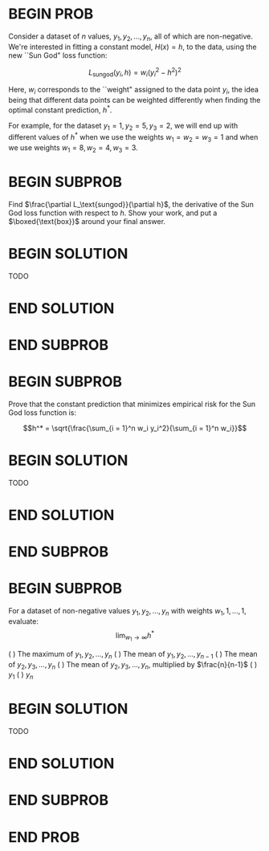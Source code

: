 # BEGIN PROB

<!-- <i>Source: [Winter 2022 Midterm 1](../wi22-midterm1/index.html), Problem 1</i> -->

Consider a dataset of $n$ values, $y_1, y_2, ..., y_n$, all of which are non-negative. We're interested in fitting a constant model, $H(x) = h$, to the data, using the new ``Sun God" loss function:

$$L_\text{sungod}(y_i, h) = w_i \left( y_i^2 - h^2  \right)^2$$

Here, $w_i$ corresponds to the ``weight" assigned to the data point $y_i$, the idea being that different data points can be weighted differently when finding the optimal constant prediction, $h^*$.

For example, for the dataset $y_1 = 1, y_2 = 5, y_3 = 2$, we will end up with different values of $h^*$ when we use the weights $w_1 = w_2 = w_3 = 1$ and when we use weights $w_1 = 8, w_2 = 4, w_3 = 3$.

# BEGIN SUBPROB

Find $\frac{\partial L_\text{sungod}}{\partial h}$, the derivative of the Sun God loss function with respect to $h$. Show your work, and put a $\boxed{\text{box}}$ around your final answer.

# BEGIN SOLUTION

TODO

# END SOLUTION

# END SUBPROB

# BEGIN SUBPROB

Prove that the constant prediction that minimizes empirical risk for the Sun God loss function is:

$$h^* = \sqrt{\frac{\sum_{i = 1}^n w_i y_i^2}{\sum_{i = 1}^n w_i}}$$

# BEGIN SOLUTION

TODO

# END SOLUTION

# END SUBPROB

# BEGIN SUBPROB

For a dataset of non-negative values $y_1, y_2, ..., y_n$ with weights $w_1, 1, ..., 1$, evaluate: $$\displaystyle \lim_{w_1 \rightarrow \infty} h^*$$

( ) The maximum of $y_1, y_2, ..., y_n$
( ) The mean of $y_1, y_2, ..., y_{n-1}$
( ) The mean of $y_2, y_3, ..., y_n$
( ) The mean of $y_2, y_3, ..., y_n$, multiplied by $\frac{n}{n-1}$
( ) $y_1$
( ) $y_n$

# BEGIN SOLUTION

TODO

# END SOLUTION

# END SUBPROB

# END PROB